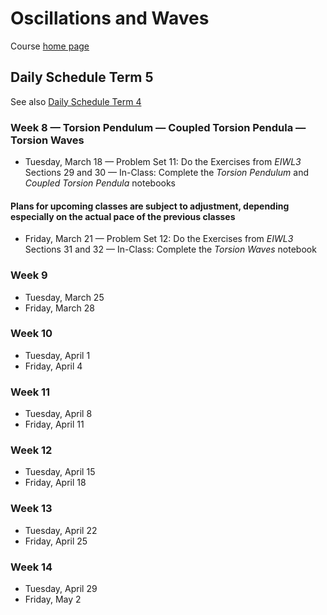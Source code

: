 # Oscillations and Waves

Course [home page](./)

## Daily Schedule Term 5

See also [Daily Schedule Term 4](./daily_schedule_term_4.html)

### Week 8 &mdash; Torsion Pendulum &mdash; Coupled Torsion Pendula &mdash; Torsion Waves

* Tuesday, March 18 &mdash; Problem Set 11: Do the Exercises from *EIWL3* Sections 29 and 30 &mdash; In-Class: Complete the *Torsion Pendulum* and *Coupled Torsion Pendula* notebooks

#### Plans for upcoming classes are subject to adjustment, depending especially on the actual pace of the previous classes

* Friday, March 21 &mdash; Problem Set 12: Do the Exercises from *EIWL3* Sections 31 and 32 &mdash; In-Class: Complete the *Torsion Waves* notebook

### Week 9

* Tuesday, March 25
* Friday, March 28

### Week 10

* Tuesday, April 1
* Friday, April 4

### Week 11

* Tuesday, April 8
* Friday, April 11

### Week 12

* Tuesday, April 15
* Friday, April 18

### Week 13

* Tuesday, April 22
* Friday, April 25

### Week 14

* Tuesday, April 29
* Friday, May 2
